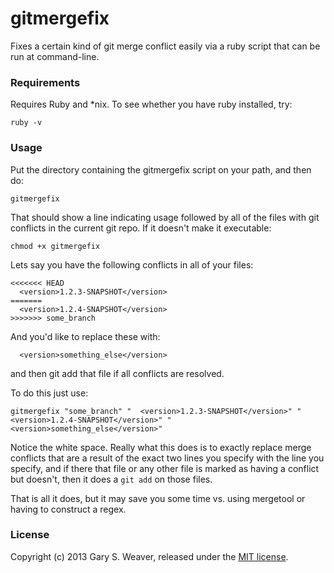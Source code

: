 gitmergefix
=====

Fixes a certain kind of git merge conflict easily via a ruby script that can be run at command-line.

### Requirements

Requires Ruby and *nix. To see whether you have ruby installed, try:

    ruby -v

### Usage

Put the directory containing the gitmergefix script on your path, and then do:

    gitmergefix

That should show a line indicating usage followed by all of the files with git conflicts in the current git repo. If it doesn't make it executable:

    chmod +x gitmergefix

Lets say you have the following conflicts in all of your files:

    <<<<<<< HEAD
      <version>1.2.3-SNAPSHOT</version>
    =======
      <version>1.2.4-SNAPSHOT</version>
    >>>>>>> some_branch

And you'd like to replace these with:

      <version>something_else</version>

and then git add that file if all conflicts are resolved.

To do this just use:

    gitmergefix "some_branch" "  <version>1.2.3-SNAPSHOT</version>" "  <version>1.2.4-SNAPSHOT</version>" "  <version>something_else</version>"

Notice the white space. Really what this does is to exactly replace merge conflicts that are a result of the exact two lines you specify with the line you specify, and if there that file or any other file is marked as having a conflict but doesn't, then it does a `git add` on those files.

That is all it does, but it may save you some time vs. using mergetool or having to construct a regex.

### License

Copyright (c) 2013 Gary S. Weaver, released under the [MIT license][lic].

[lic]: http://github.com/garysweaver/gitmergetool/blob/master/LICENSE